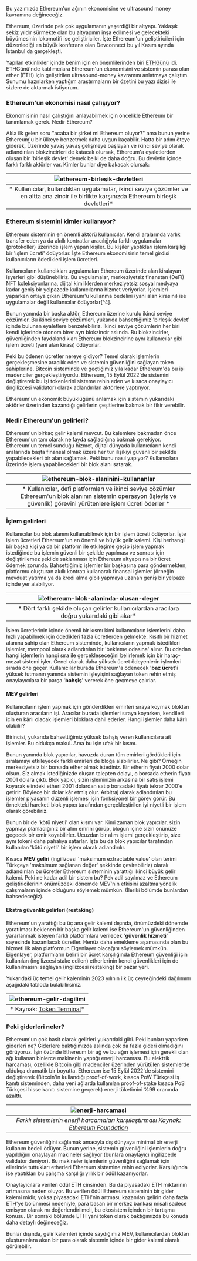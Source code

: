 Bu yazımızda Ethereum'un ağının ekonomisine ve ultrasound money kavramına değineceğiz. 

Ethereum, üzerinde pek çok uygulamanın yeşerdiği bir altyapı. Yaklaşık sekiz yıldır sürmekte olan bu altyapının inşa edilmesi ve gelecekteki büyümesinin lokomotifi ise geliştiriciler. İşte Ethereum'un geliştiricileri için düzenlediği en büyük konferans olan Devconnect bu yıl Kasım ayında İstanbul'da gerçekleşti.

Yapılan etkinlikler içinde benim için en önemlilerinden biri [ETHGünü](https://ethgunu.com/) idi. ETHGünü'nde katılımcılara Ethereum'un ekonomisini ve sistemin parası olan ether (ETH) için geliştirilen ultrasound-money kavramını anlatmaya çalıştım. Sunumu hazırlarken yaptığım araştırmaların bir özetini bu yazı dizisi ile sizlere de aktarmak istiyorum. 

### Ethereum'un ekonomisi nasıl çalışıyor?
Ekonomisinin nasıl çalıştığını anlayabilmek için öncelikle Ethereum bir tanımlamak gerek. Nedir Ethereum? 

Akla ilk gelen soru "acaba bir şirket mi Ethereum oluyor?" ama bunun yerine Ethereum'u bir ülkeye benzetmek daha uygun kaçabilir.  Hatta bir adım öteye giderek, Üzerinde yavaş yavaş gelişmeye başlayan ve ikinci seviye olarak adlandırılan blokzincirleri de katacak olursak, Ethereum'a eyaletlerden oluşan bir 'birleşik devlet' demek belki de daha doğru.  Bu devletin içinde farklı farklı aktörler var. Kimler bunlar diye bakacak olursak: 

| ![ethereum-birleşik-devletleri](/assets/ethereum-birlesik-devletleri.png)|
|:--:| 
| * Kullanıcılar, kullandıkları uygulamalar, ikinci seviye çözümler ve en altta ana zincir ile birlikte karşınızda Ethereum birleşik devletleri*|

### Ethereum sistemini kimler kullanıyor?

Ethereum sisteminin en önemli aktörü kullanıcılar. Kendi aralarında varlık transfer eden ya da akıllı kontratlar aracılığıyla farklı uygulamalar (protokoller) üzerinde işlem yapan kişiler. Bu kişiler yaptıkları işlem karşılığı bir 'işlem ücreti' ödüyorlar. İşte Ethereum ekonomisinin temel girdisi kullanıcıların ödedikleri işlem ücretleri. 

Kullanıcıların kullandıkları uygulamaları Ethereum üzerinde alan kiralayan işyerleri gibi düşünebiliriz. Bu uygulamalar, merkeziyetsiz finanstan (DeFi) NFT koleksiyonlarına, dijital kimliklerden merkeziyetsiz sosyal medyaya kadar geniş bir yelpazede kullanıcılarına hizmet veriyorlar. İşlemleri yaparken ortaya çıkan Ethereum'u kullanma bedelini (yani alan kirasını) ise uygulamalar değil kullanıcılar ödüyorlar[^4]. 

Bunun yanında bir başka aktör, Ethereum üzerine kurulu ikinci seviye çözümler. Bu ikinci seviye çözümleri, yukarıda bahsettiğimiz 'birleşik devlet' içinde bulunan eyaletlere benzetebiliriz. İkinci seviye çözümlerin her biri kendi içlerinde otonom birer ayrı blokzincir aslında. Bu blokzincirler, güvenliğinden faydalandıkları Ethereum blokzincirine aynı kullanıcılar gibi işlem ücreti (yani alan kirası) ödüyorlar. 

Peki bu ödenen ücretler nereye gidiyor? Temel olarak işlemlerin gerçekleşmesine aracılık eden ve sistemin güvenliğini sağlayan token sahiplerine. Bitcoin sisteminde ve geçtiğimiz yıla kadar Ethereum'da bu işi madenciler gerçekleştiriyordu. Ethereum, 15 Eylül 2022'de sistemini değiştirerek bu işi tokenlerini sisteme rehin eden ve kısaca onaylayıcı (ingilizcesi validator) olarak adlandırılan aktörlere yaptırıyor. 

Ethereum'un ekonomik büyüklüğünü anlamak için sistemin yukarıdaki aktörler üzerinden kazandığı gelirlerin çeşitlerine bakmak bir fikir verebilir. 

### Nedir Ethereum'un gelirleri?
Ethereum'un birkaç gelir kalemi mevcut. Bu kalemlere bakmadan önce Ethereum'un tam olarak ne fayda sağladığına bakmak gerekiyor. Ethereum'un temel sunduğu hizmet, dijital dünyada kullanıcıların kendi aralarında başta finansal olmak üzere her tür ilişikiyi güvenli bir şekilde yapabilecekleri bir alan sağlamak. Peki bunu nasıl yapıyor? Kullanıcılara üzerinde işlem yapabilecekleri bir blok alanı satarak. 

| ![ethereum-blok-alaninini-kullananlar](/assets/ethereum-blok-alanini-kullananlar.png)|
|:--:| 
| * Kullanıcılar, defi platformları ve ikinci seviye çözümler Ethereum'un blok alanının sistemin operasyon (işleyiş ve güvenlik) görevini yürütenlere işlem ücreti öderler *|

### İşlem gelirleri
Kullanıcılar bu blok alanını kullanabilmek için bir işlem ücreti ödüyorlar. İşte işlem ücretleri Ethereum'un en önemli ve büyük gelir kalemi. Kişi herhangi bir başka kişi ya da bir platform ile etkileşime geçip işlem yapmak istediğinde bu işlemin güvenli bir şekilde yapılması ve sonrası için değiştirilemez şekilde saklanması için Ethereum altyapısına bir ücret ödemek zorunda. Bahsettiğimiz işlemler bir başkasına para göndermekten, platformu oluşturan akıllı kontratı kullanarak finansal işlemler (örneğin mevduat yatırma ya da kredi alma gibi) yapmaya uzanan geniş bir yelpaze içinde yer alabiliyor. 

| ![ethereum-blok-alaninda-olusan-deger](/assets/ethereum-blok-alaninda-olusan-deger)|
|:--:| 
| * Dört farklı şekilde oluşan gelirler kullanıcılardan aracılara doğru yukarıdaki gibi akar*|

İşlem ücretlerinin içinde önemli bir kısmı kimi kullanıcıların işlemlerini daha hızlı yapabilmek için ödedikleri fazla ücretlerden gelmekte. Kısıtlı bir hizmet alanına sahip olan Ethereum sisteminde, kullanıcıların yapmak istedikleri işlemler, mempool olarak adlandırılan bir 'bekleme odasına' alınır. Bu odadan hangi işlemlerin hangi sıra ile gerçekleşeceğini belirlemek için bir haraç-mezat sistemi işler. Genel olarak daha yüksek ücret ödeyenlerin işlemleri sırada öne geçer. Kullanıcılar burada Ethereum'a ödenecek '**baz ücret**'i yüksek tutmanın yanında sistemin işleyişini sağlayan token rehin etmiş onaylayıcılara bir parça '**bahşiş**' vererek öne geçmeye çalırlar.

#### MEV gelirleri
Kullanıcıların işlem yapmak için gönderdikleri emirleri sıraya koymak blokları oluşturan aracıların işi. Aracılar burada işlemleri sıraya koyarken, kendileri için en kârlı olacak işlemleri bloklara dahil ederler. Hangi işlemler daha kârlı olabilir? 

Birincisi, yukarıda bahsettiğimiz yüksek bahşiş veren kullanıcılara ait işlemler. Bu oldukça makul. Ama bu işin ufak bir kısmı. 

Bunun yanında blok yapıcılar, havuzda duran tüm emirleri gördükleri için sıralamayı etkileyecek farklı emirleri de bloğa alabilirler.  Ne gibi? Örneğin merkeziyetsiz bir borsada ether almak istediniz. Bir etherin fiyatı 2000 dolar olsun. Siz almak istediğinizde oluşan talepten dolayı, o borsada etherin fiyatı 2001 dolara çıktı. Blok yapıcı, sizin işleminizin arkasına bir satış işlemi koyarak elindeki etheri 2001 dolardan satıp borsadaki fiyatı tekrar 2000'e getirir. Böylece bir dolar kâr etmiş olur. Arbitraj olarak adlandırılan bu işlemler piyasanın düzenli işlemesi için fonksiyonel bir görev görür. Bu örnekteki hareketi blok yapıcı tarafından gerçekleştirilen iyi niyetli bir işlem olarak görebiliriz. 

Bunun bir de 'kötü niyetli' olan kısmı var. Kimi zaman blok yapıcılar, sizin yapmayı planladığınız bir alım emrini görüp, bloğun içine sizin önünüze geçecek bir emir koyabilirler. Ucuzdan bir alım işlemi gerçekleştirip, size aynı tokeni daha pahalıya satarlar. İşte bu da blok yapıcılar tarafından kullanılan 'kötü niyetli' bir işlem olarak adlandırılır. 

Kısaca **MEV geliri** (ingilizcesi 'maksimum extractable value' olan terimi Türkçeye 'maksimum sağlanan değer' şekkinde çevirebiliriz) olarak adlandırılan bu ücretler Ethereum sisteminin yarattığı ikinci büyük gelir kalemi. Peki ne kadar adil bir sistem bu? Pek adil sayılmaz ve Ethereum geliştiricilerinin önümüzdeki dönemde MEV'nin etkisini azaltma yönelik çalışmaların içinde olduğunu söylemek mümkün. (İleriki bölümde bunlardan bahsedeceğiz). 

#### Ekstra güvenlik gelirleri (restaking)
Ethereum'un yarattığı bu üç ana gelir kalemi dışında, önümüzdeki dönemde yaratılması beklenen bir başka gelir kalemi ise Ethereum'un güvenliğinden yararlanmak isteyen farklı platformlara verilecek '**güvenlik hizmeti**' sayesinde kazanılacak ücretler. Henüz daha emekleme aşamasında olan bu hizmeti ilk alan platformun Eigenlayer olacağını söylemek mümkün. Eigenlayer, platformların belirli bir ücret karşılığında Ethereum güvenliği için kullanılan (ingilizcesi stake edilen) etherlerinin kendi güvenlikleri için de kullanılmasını sağlayan (ingilizcesi restaking) bir pazar yeri. 

Yukarıdaki üç temel gelir kaleminin 2023 yılının ilk üç çeyreğindeki dağılımını aşağıdaki tabloda bulabilirsiniz. 

| ![ethereum-gelir-dagilimi](/assets/ethereum-gelir-dagilimi.png)|
|:--:| 
| * Kaynak: [Token Terminal](https://tokenterminal.com/resources/crypto-research/ethereum-investment-framework#the-business-model)*|

### Peki giderleri neler?
Ethereum'un çok basit olarak gelirleri yukarıdaki gibi. Peki bunları yaparken giderleri ne? Giderlere baktığımızda aslında çok da fazla gideri olmadığını görüyoruz.  İşin özünde Ethereum bir ağ ve bu ağın işlemesi için gerekli olan ağı kullanan binlerce makinenin yaptığı enerji harcaması. Bu elektrik harcaması, özellikle Bitcoin gibi madenciler üzerinden yürütülen sistemlerde oldukça dramatik bir boyutta. Ethereum ise 15 Eylül 2022'de sistemini değiştirerek (Bitcoin'in kullandığı proof-of-work, kısaca PoW Türkçesi iş kanıtı sisteminden, daha yeni ağlarda kullanılan proof-of-stake kısaca PoS Türkçesi hisse kanıtı  sistemine geçerek) enerji tüketimini %99 oranında azalttı. 

| ![enerji-harcamasi](/assets/ethereum-energy-consumption-v2.png)|
|:--:| 
| *Farklı sistemlerin enerji harcamaları karşılaştırması Kaynak: [Ethereum Foundation](https://ethereum.org/en/energy-consumption/)*|

Ethereum güvenliğini sağlamak amacıyla dış dünyaya minimal bir enerji kullanım bedeli ödüyor. Bunun yerine, sistemin güvenliğini işlemlerin doğru yapıldığını onaylayan makineler sağlıyor (bunlara onaylayıcı ingilizcede validator deniyor). Bu makineler işlemlerin güvenliğini sağlamak için ellerinde tuttukları etherleri Ethereum sistemine rehin ediyorlar. Karşılığında ise yaptıkları bu çalışma karşılığı yıllık bir ödül kazanıyorlar. 

Onaylayıcılara verilen ödül ETH cinsinden. Bu da piyasadaki ETH miktarının artmasına neden oluyor. Bu verilen ödül Ethereum sisteminin bir gider kalemi midir, yoksa piyasadaki ETH'nin artması, kazanılan gelirin daha fazla ETH'ye bölünmesi nedeniyle, para basan bir merkez bankası misali sadece emisyon olarak mı değerlendirilmeli, bu ekosistem içinden bir tartışma konusu. Bir sonraki bölümde ETH yani token olarak baktığımızda bu konuda daha detaylı değineceğiz. 

Bunlar dışında, gelir kalemleri içinde saydığımız MEV, kullanıcılardan blokları oluşturanlara akan bir para olarak sistemin içinde bir gider kalemi olarak görülebilir. 


----
